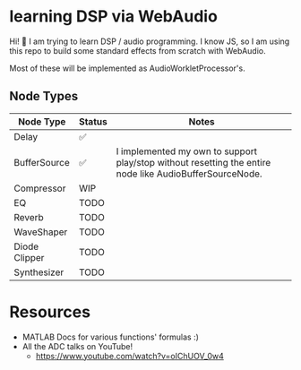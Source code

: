 # learning DSP via WebAudio

Hi! :wave: I am trying to learn DSP / audio programming. I know JS, so I am using this repo to build some standard effects from scratch with WebAudio.

Most of these will be implemented as AudioWorkletProcessor's. 

## Node Types

Node Type|Status|Notes
------|------|------
Delay|:white_check_mark:
BufferSource|:white_check_mark:|I implemented my own to support play/stop without resetting the entire node like AudioBufferSourceNode.
Compressor|WIP|
EQ|TODO|
Reverb|TODO|
WaveShaper|TODO|
Diode Clipper|TODO|
Synthesizer|TODO|

# Resources

- MATLAB Docs for various functions' formulas :)
- All the ADC talks on YouTube!
  - https://www.youtube.com/watch?v=oIChUOV_0w4
